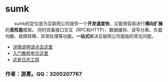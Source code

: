 # sumk
&emsp;&emsp;sumk的定位是为互联网公司提供一个**开发速度快**、又能很容易进行**横向扩展**的**高性能**框架。
同时具备接口交互（RPC和HTTP）、数据缓存、读写分离、负载均衡、故障转移、异常处理等功能。**一站式**解决互联网公司面临的常见问题。<BR>
* [详情说明请点击这里](https://www.oschina.net/p/sumk)
* [入门教程参见这里](https://github.com/youtongluan/sumk-server-demo)
* [这是日志工程](https://github.com/youtongluan/sumk-log)

### 作者：游夏。QQ：3205207767